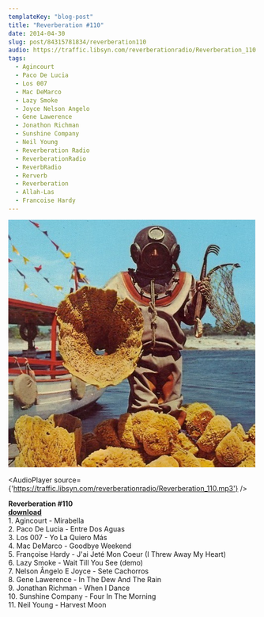 ```yaml
---
templateKey: "blog-post"
title: "Reverberation #110"
date: 2014-04-30
slug: post/84315781834/reverberation110
audio: https://traffic.libsyn.com/reverberationradio/Reverberation_110.mp3
tags:
  - Agincourt
  - Paco De Lucia
  - Los 007
  - Mac DeMarco
  - Lazy Smoke
  - Joyce Nelson Angelo
  - Gene Lawerence
  - Jonathon Richman
  - Sunshine Company
  - Neil Young
  - Reverberation Radio
  - ReverberationRadio
  - ReverbRadio
  - Rerverb
  - Reverberation
  - Allah-Las
  - Francoise Hardy
---
```


![Reverberation #110](../images/9b5117807c837ebf7e83757323946990952dcf9b5437a3ec571e4bfd4e30e290.jpg)

<AudioPlayer source={'https://traffic.libsyn.com/reverberationradio/Reverberation_110.mp3'} />

<p><strong>Reverberation #110<br /></strong><strong><a href="https://traffic.libsyn.com/reverberationradio/Reverberation_110.mp3" title="download" target="_blank">download<br /></a></strong>1. Agincourt - Mirabella<br />2. Paco De Lucia - Entre Dos Aguas<br />3. Los 007 - Yo La Quiero M&aacute;s<br />4. Mac DeMarco - Goodbye Weekend<br />5. Fran&ccedil;oise Hardy - J'ai Jet&eacute; Mon Coeur (I Threw Away My Heart)<br />6. Lazy Smoke - Wait Till You See (demo)<br />7. Nelson &Acirc;ngelo E Joyce - Sete Cachorros<br />8. Gene Lawerence - In The Dew And The Rain<br />9. Jonathan Richman - When I Dance<br />10. Sunshine Company - Four In The Morning<br />11. Neil Young - Harvest Moon</p>
